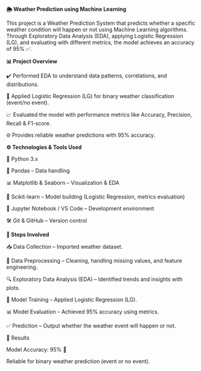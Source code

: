 **🌦️ Weather Prediction using Machine Learning**

This project is a Weather Prediction System that predicts whether a specific weather condition will happen or not using Machine Learning algorithms.
Through Exploratory Data Analysis (EDA), applying Logistic Regression (LG), and evaluating with different metrics, the model achieves an accuracy of 95% ✅.

**📊 Project Overview**

✔️ Performed EDA to understand data patterns, correlations, and distributions.

🤖 Applied Logistic Regression (LG) for binary weather classification (event/no event).

📈 Evaluated the model with performance metrics like Accuracy, Precision, Recall & F1-score.

🌐 Provides reliable weather predictions with 95% accuracy.

**⚙️ Technologies & Tools Used**

🐍 Python 3.x

📘 Pandas – Data handling

📊 Matplotlib & Seaborn – Visualization & EDA

🤖 Scikit-learn – Model building (Logistic Regression, metrics evaluation)

📒 Jupyter Notebook / VS Code – Development environment

🛠️ Git & GitHub – Version control

**🚀 Steps Involved**

📥 Data Collection – Imported weather dataset.

🧹 Data Preprocessing – Cleaning, handling missing values, and feature engineering.

🔍 Exploratory Data Analysis (EDA) – Identified trends and insights with plots.

🤖 Model Training – Applied Logistic Regression (LG).

📊 Model Evaluation – Achieved 95% accuracy using metrics.

✅ Prediction – Output whether the weather event will happen or not.

📌 Results

Model Accuracy: 95% 🎯

Reliable for binary weather prediction (event or no event).
